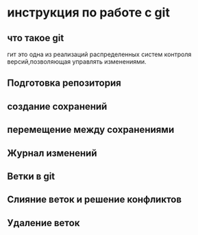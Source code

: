 # инструкция по работе с git

## что такое git 

гит это одна из реализаций распределенных систем контроля версий,позволяющая управлять изменениями. 
## Подготовка репозитория 

## создание сохранений

## перемещение между сохранениями

## Журнал изменений 

## Ветки в  git

## Слияние веток и решение конфликтов

## Удаление веток